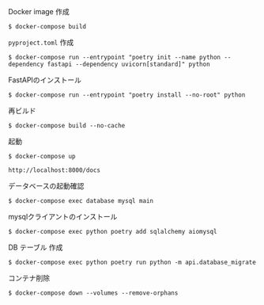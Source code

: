 Docker image 作成
```
$ docker-compose build
```

```pyproject.toml``` 作成
```
$ docker-compose run --entrypoint "poetry init --name python --dependency fastapi --dependency uvicorn[standard]" python
```

FastAPIのインストール
```
$ docker-compose run --entrypoint "poetry install --no-root" python
```

再ビルド
```
$ docker-compose build --no-cache
```

起動
```
$ docker-compose up
```
```
http://localhost:8000/docs
```

データベースの起動確認
```
$ docker-compose exec database mysql main
```

mysqlクライアントのインストール
```
$ docker-compose exec python poetry add sqlalchemy aiomysql
```

DB テーブル 作成
```
$ docker-compose exec python poetry run python -m api.database_migrate
```

コンテナ削除
```
$ docker-compose down --volumes --remove-orphans
```